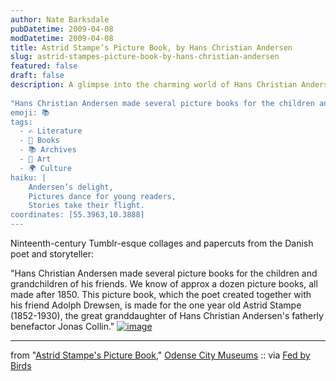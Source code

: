 ```yaml
---
author: Nate Barksdale
pubDatetime: 2009-04-08
modDatetime: 2009-04-08
title: Astrid Stampe’s Picture Book, by Hans Christian Andersen
slug: astrid-stampes-picture-book-by-hans-christian-andersen
featured: false
draft: false
description: A glimpse into the charming world of Hans Christian Andersen's picture books for the young and imaginative.  
  
"Hans Christian Andersen made several picture books for the children and grandchildren of his friends
emoji: 📚  
tags:
  - ✍️ Literature
  - 📖 Books
  - 📚 Archives
  - 🎨 Art
  - 🌍 Culture
haiku: |
    Andersen’s delight,  
    Pictures dance for young readers,  
    Stories take their flight.  
coordinates: [55.3963,10.3888]
---
```


Ninteenth-century Tumblr-esque collages and papercuts from the Danish poet and storyteller:

"Hans Christian Andersen made several picture books for the children and grandchildren of his friends. We know of approx a dozen picture books, all made after 1850. This picture book, which the poet created together with his friend Adolph Drewsen, is made for the one year old Astrid Stampe (1852-1930), the great granddaughter of Hans Christian Andersen's fatherly benefactor Jonas Collin." [![image](http://culture-making.com/media/andersen.jpg)](http://museum.odense.dk/andersen/billedbog/stampe.asp?sprog=engelsk)

---

from "[Astrid Stampe's Picture Book](http://web.archive.org/web/20101105054854/http://www.museum.odense.dk/andersen/billedbog/stampe.asp?sprog=engelsk)," [Odense City Museums](http://web.archive.org/web/20101105054854/http://www.museum.odense.dk/andersen/billedbog/stampe.asp?sprog=engelsk) :: via [Fed by Birds](http://web.archive.org/web/20140813173104/http://www.fedbybirds.com/2009/04/hans_christian_andersens_blog.html)
